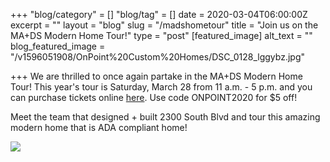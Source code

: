 +++
"blog/category" = []
"blog/tag" = []
date = 2020-03-04T06:00:00Z
excerpt = ""
layout = "blog"
slug = "/madshometour"
title = "Join us on the MA+DS Modern Home Tour!"
type = "post"
[featured_image]
alt_text = ""
blog_featured_image = "/v1596051908/OnPoint%20Custom%20Homes/DSC_0128_lggybz.jpg"

+++
We are thrilled to once again partake in the MA+DS Modern Home Tour! This year's tour is Saturday, March 28 from 11 a.m. - 5 p.m. and you can purchase tickets online [here](https://www.eventbrite.com/e/2020-mads-10th-annual-houston-modern-home-tour-tickets-88976636515?discount=ONPOINT2020). Use code ONPOINT2020 for $5 off! 

Meet the team that designed + built 2300 South Blvd and tour this amazing modern home that is ADA compliant home! 

![](https://res.cloudinary.com/onpointcustomhomes/image/upload/v1583337252/OnPoint%20Custom%20Homes/ma_ds_tour_utouim.png)